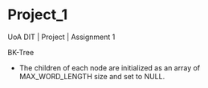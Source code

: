 # Project_1
UoA DIT | Project | Assignment 1

BK-Tree
- The children of each node are initialized as an array of MAX_WORD_LENGTH size and set to NULL.
